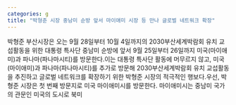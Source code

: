 ```yaml
---
categories: g
title: "박형준 시장 중남미 순방 앞서 마이애미 시장 등 만나 글로벌 네트워크 확장"
---
```

박형준 부산시장은 오는 9월 28일부터 10월 4일까지의 2030부산세계박람회 유치 교섭활동을 위한 대통령 특사단 중남미 순방에 앞서 9월 25일부터 26일까지 미국(마이애미)과 파나마(파나마시티)를 방문한다.이는 대통령 특사단 활동에 머무르지 않고, 미국(마이애미)과 파나마(파나마시티)를 추가로 방문해 2030부산세계박람회 유치 교섭활동을 추진하고 글로벌 네트워크를 확장하기 위한 박형준 시장의 적극적인 행보다.우선, 박형준 시장은 첫 번째 방문지로 미국 마이애미시를 방문한다. 마이애미시는 중남미 국가의 관문인 미국의 도시로 북미